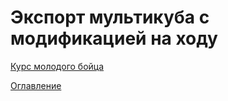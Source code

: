 # Экспорт мультикуба с модификацией на ходу



[Курс молодого бойца](cookBook.md)

[Оглавление](../README.md)